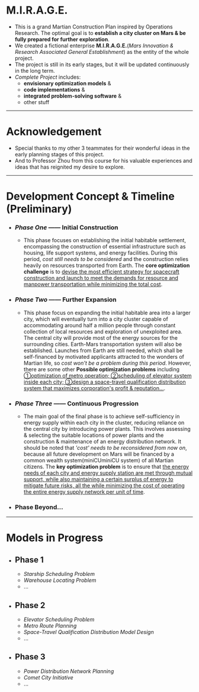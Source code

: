 # M.I.R.A.G.E.
- This is a grand Martian Construction Plan inspired by Operations Research. The optimal goal is to **establish a city cluster on Mars & be fully prepared for further exploration**.
- We created a fictional enterprise **M.I.R.A.G.E.**(*Mars Innovation & Research Associated General Establishment*) as the entity of the whole project.
- The project is still in its early stages, but it will be updated continuously in the long term.
- *Complete Project* includes:
    - **envisionary optimization models** &
    - **code implementations** &
    - **integrated problem-solving software** &
    - other stuff
---
# Acknowledgement
- Special thanks to my other 3 teammates for their wonderful ideas in the early planning stages of this project.
- And to Professor Zhou from this course for his valuable experiences and ideas that has reignited my desire to explore.
---
# Development Concept & Timeline (Preliminary)
  - ### *Phase One* —— **Initial Construction**
    - This phase focuses on establishing the initial habitable settlement, encompassing the construction of essential infrastructure such as housing, life support systems, and energy facilities. During this period, *cost still needs to be considered* and the construction relies heavily on resources transported from Earth. The **core optimization challenge** is to <u>devise the most efficient strategy for spacecraft construction and launch to meet the demands for resource and manpower transportation while minimizing the total cost</u>.
  - ### *Phase Two* —— **Further Expansion**
    - This phase focus on expanding the initial habitable area into a larger city, which will eventually turn into a city cluster capable of accommodating around half a million people through constant collection of local resources and exploration of unexploited area. The central city will provide most of the energy sources for the surrounding cities. Earth-Mars transportation system will also be established. Launches from Earth are still needed, which shall be self-financed by motivated applicants attracted to the wonders of Martian life, so *cost won't be a problem during this period*. However, there are some other **Possible optimization problems** including <u>①optimization of metro operation; ②scheduling of elevator system inside each city; ③design a space-travel qualification distribution system that maximizes corporation's profit & reputation...</u>.
  - ### *Phase Three* —— **Continuous Progression**
    - The main goal of the final phase is to achieve self-sufficiency in energy supply within each city in the cluster, reducing reliance on the central city by introducing power plants. This involves assessing & selecting the suitable locations of power plants and the construction & maintenance of an energy distribution network. It should be noted that *'cost' needs to be reconsidered from now on*, because all future development on Mars will be financed by a common wealth system(miniCUminiCU system) of all Martian citizens. The **key optimization problem** is to ensure that <u>the energy needs of each city and energy supply station are met through mutual support, while also maintaining a certain surplus of energy to mitigate future risks, all the while minimizing the cost of operating the entire energy supply network per unit of time</u>.
  - ### **Phase Beyond...**
--- 
# Models in Progress
- ## Phase 1
  - *Starship Scheduling Problem*
  - *Warehouse Locating Problem*
  - ...
- ## Phase 2
  - *Elevator Scheduling Problem*
  - *Metro Route Planning*
  - *Space-Travel Qualification Distribution Model Design*
  - ...
- ## Phase 3
  - *Power Distribution Network Planning*
  - *Comet City Initiative*
  - ...
